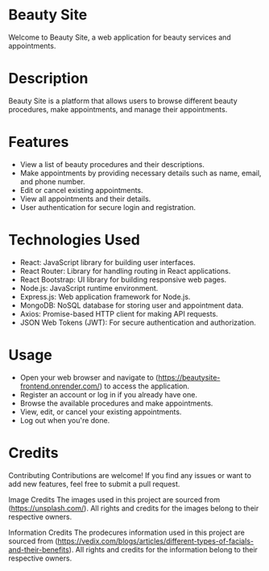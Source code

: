 # Beauty Site
Welcome to Beauty Site, a web application for beauty services and appointments.

# Description
Beauty Site is a platform that allows users to browse different beauty procedures, make appointments, and manage their appointments. 

# Features
- View a list of beauty procedures and their descriptions.
- Make appointments by providing necessary details such as name, email, and phone number.
- Edit or cancel existing appointments.
- View all appointments and their details.
- User authentication for secure login and registration.

# Technologies Used
- React: JavaScript library for building user interfaces.
- React Router: Library for handling routing in React applications.
- React Bootstrap: UI library for building responsive web pages.
- Node.js: JavaScript runtime environment.
- Express.js: Web application framework for Node.js.
- MongoDB: NoSQL database for storing user and appointment data.
- Axios: Promise-based HTTP client for making API requests.
- JSON Web Tokens (JWT): For secure authentication and authorization.

# Usage
- Open your web browser and navigate to (https://beautysite-frontend.onrender.com/) to access the application.
- Register an account or log in if you already have one.
- Browse the available procedures and make appointments.
- View, edit, or cancel your existing appointments.
- Log out when you're done.

# Credits
Contributing Contributions are welcome! If you find any issues or want to add new features, feel free to submit a pull request.

Image Credits
The images used in this project are sourced from (https://unsplash.com/). All rights and credits for the images belong to their respective owners.

Information Credits
The prodecures information used in this project are sourced from (https://vedix.com/blogs/articles/different-types-of-facials-and-their-benefits). All rights and credits for the information belong to their respective owners.


